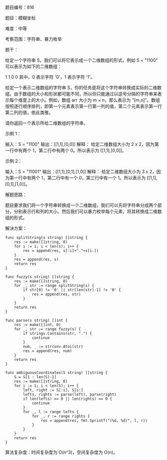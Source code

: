 题目编号：816

题目：模糊坐标

难度：中等

考察范围：字符串、暴力枚举

题干：

给定一个字符串 S，我们可以将它表示成一个二维数组的形式。例如 S = "1100" 可以表示为如下的二维数组：

1 1
0 0
其中，0 表示字符 '0'，1 表示字符 '1'。

给定一个表示二维数组的字符串 S，你的任务是将这个字符串转换成实际的二维数组。由于数组的大小和形状都可能不同，所以你只能通过以逗号分隔的字符串来表示每个维度上的大小。例如，数组 arr 大小为 m × n，那么表示为 "[m,n]"。数组按照逐行顺序排列，即第一个元素表示第一行第一列的值，第二个元素表示第一行第二列的值，依此类推。

请你返回一个表示所给二维数组的字符串。

示例 1：

输入：S = "1100"
输出：[[1,1],[0,0]]
解释：
给定二维数组大小为 2 x 2，因为第一行中有两个 1，第二行中有两个 0。所以表示为 [[1,1],[0,0]]。

示例 2：

输入：S = "11001"
输出：[[1,1],[0,1],[1,0]]
解释：
给定二维数组大小为 3 x 2，因为第一行中有两个 1，第二行中有一个 0，第三行中有一个 1。所以表示为 [[1,1],[0,1],[1,0]]。

解题思路：

题目要求我们将一个字符串转换成一个二维数组，我们可以先将字符串分成两个部分，分别表示行和列的大小。然后我们可以暴力枚举每个元素，将其转换成二维数组的形式。

解决方案：

```
func splitString(s string) []string {
    res := make([]string, 0)
    for i := 1; i < len(s); i++ {
        res = append(res, s[:i]+"."+s[i:])
    }
    res = append(res, s)
    return res
}

func fuzzy(s string) []string {
    res := make([]string, 0)
    for _, str := range splitString(s) {
        if str[0] != '0' || str[len(str)-1] != '0' {
            res = append(res, str)
        }
    }
    return res
}

func parse(s string) []int {
    res := make([]int, 0)
    for _, str := range fuzzy(s) {
        if strings.Contains(str, ".") {
            continue
        }
        num, _ := strconv.Atoi(str)
        res = append(res, num)
    }
    return res
}

func ambiguousCoordinates(S string) []string {
    S = S[1 : len(S)-1]
    res := make([]string, 0)
    for i := 1; i < len(S); i++ {
        left, right := S[:i], S[i:]
        lefts, rights := parse(left), parse(right)
        if len(lefts) == 0 || len(rights) == 0 {
            continue
        }
        for _, l := range lefts {
            for _, r := range rights {
                res = append(res, fmt.Sprintf("(%d, %d)", l, r))
            }
        }
    }
    return res
}
```

算法复杂度：时间复杂度为 O(n^3)，空间复杂度为 O(n)。